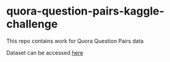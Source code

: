 # quora-question-pairs-kaggle-challenge
This repo contains work for Quora Question Pairs data 


Dataset can be accessed [here](https://www.kaggle.com/c/quora-question-pairs/data)
